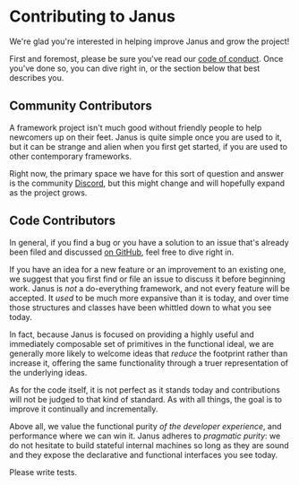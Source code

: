 Contributing to Janus
=====================

We're glad you're interested in helping improve Janus and grow the project!

First and foremost, please be sure you've read our [code of conduct](/community/code-of-conduct).
Once you've done so, you can dive right in, or the section below that best describes
you.

Community Contributors
----------------------

A framework project isn't much good without friendly people to help newcomers up
on their feet. Janus is quite simple once you are used to it, but it can be strange
and alien when you first get started, if you are used to other contemporary frameworks.

Right now, the primary space we have for this sort of question and answer is the
community [Discord](https://discord.gg/NT895JW), but this might change and will
hopefully expand as the project grows.

Code Contributors
-----------------

In general, if you find a bug or you have a solution to an issue that's already
been filed and discussed [on GitHub](https://github.com/issa-tseng/janus/issues),
feel free to dive right in.

If you have an idea for a new feature or an improvement to an existing one, we
suggest that you first find or file an issue to discuss it before beginning work.
Janus is _not_ a do-everything framework, and not every feature will be accepted.
It _used_ to be much more expansive than it is today, and over time those structures
and classes have been whittled down to what you see today.

In fact, because Janus is focused on providing a highly useful and immediately
composable set of primitives in the functional ideal, we are generally more likely
to welcome ideas that _reduce_ the footprint rather than increase it, offering
the same functionality through a truer representation of the underlying ideas.

As for the code itself, it is not perfect as it stands today and contributions
will not be judged to that kind of standard. As with all things, the goal is to
improve it continually and incrementally.

Above all, we value the functional purity _of the developer experience_, and
performance where we can win it. Janus adheres to _pragmatic purity_: we do not
hesitate to build stateful internal machines so long as they are sound and they
expose the declarative and functional interfaces you see today.

Please write tests.

